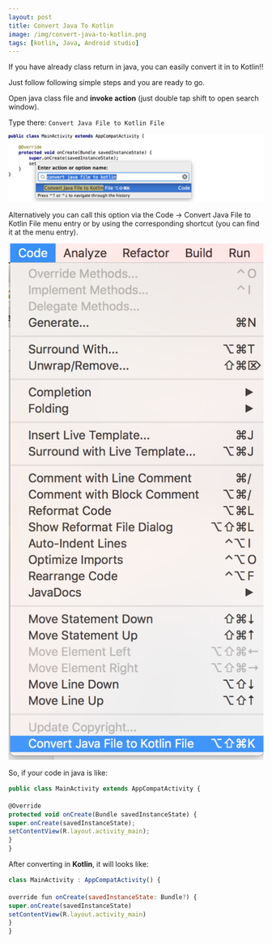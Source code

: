 ```yaml
---
layout: post
title: Convert Java To Kotlin
image: /img/convert-java-to-kotlin.png
tags: [kotlin, Java, Android studio]
---
```


If you have already class return in java, you can easily convert it in to Kotlin!!

Just follow following simple steps and you are ready to go.

Open java class file and **invoke action** (just double tap shift to open search window).

Type there: `Convert Java File to Kotlin File`

![convert-java-to-kotlin](/img/convert-java-to-kotlin.png)

Alternatively you can call this option via the Code -> Convert Java File to Kotlin File menu entry or by using the corresponding shortcut (you can find it at the menu entry).

![javaToKotlin](/img/javaToKotlin.png)

So, if your code in java is like:

```javascript
public class MainActivity extends AppCompatActivity {

@Override
protected void onCreate(Bundle savedInstanceState) {
super.onCreate(savedInstanceState);
setContentView(R.layout.activity_main);
}
}
````

After converting in **Kotlin**, it will looks like:
```javascript
class MainActivity : AppCompatActivity() {

override fun onCreate(savedInstanceState: Bundle?) {
super.onCreate(savedInstanceState)
setContentView(R.layout.activity_main)
}
}
```


